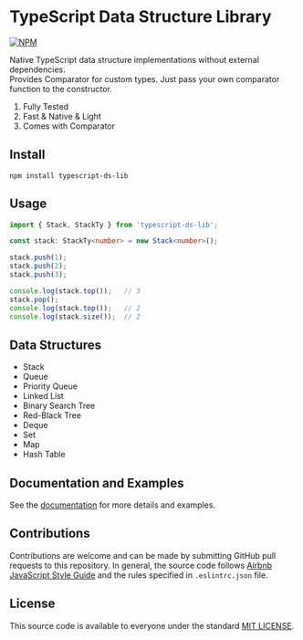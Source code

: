 # TypeScript Data Structure Library
[![NPM](https://img.shields.io/npm/v/typescript-ds-lib?label=npm%20package&color=limegreen)](https://www.npmjs.com/package/typescript-ds-lib)

Native TypeScript data structure implementations without external dependencies.  
Provides Comparator for custom types. Just pass your own comparator function to the constructor.

1. Fully Tested
2. Fast & Native & Light
3. Comes with Comparator  

## Install
```
npm install typescript-ds-lib
```

## Usage
```typescript
import { Stack, StackTy } from 'typescript-ds-lib';

const stack: StackTy<number> = new Stack<number>();

stack.push(1);
stack.push(2);
stack.push(3);

console.log(stack.top());   // 3
stack.pop();
console.log(stack.top());   // 2
console.log(stack.size());  // 2
```

## Data Structures
- Stack
- Queue
- Priority Queue
- Linked List
- Binary Search Tree
- Red-Black Tree
- Deque
- Set
- Map
- Hash Table


## Documentation and Examples
See the [documentation](https://github.com/baloian/typescript-ds-lib/blob/master/DOCUMENTATION.md) for more details and examples.

## Contributions
Contributions are welcome and can be made by submitting GitHub pull requests
to this repository. In general, the source code follows
[Airbnb JavaScript Style Guide](https://github.com/airbnb/javascript) and the
rules specified in `.eslintrc.json` file.


## License
This source code is available to everyone under the standard
[MIT LICENSE](https://github.com/baloian/marcal/blob/master/LICENSE).
